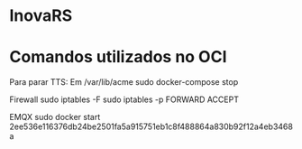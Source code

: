 # InovaRS

# Comandos utilizados no OCI
Para parar TTS:
Em /var/lib/acme
sudo docker-compose stop

Firewall
sudo iptables -F
sudo iptables -p FORWARD ACCEPT

EMQX
sudo docker start 2ee536e116376db24be2501fa5a915751eb1c8f488864a830b92f12a4eb3468a

